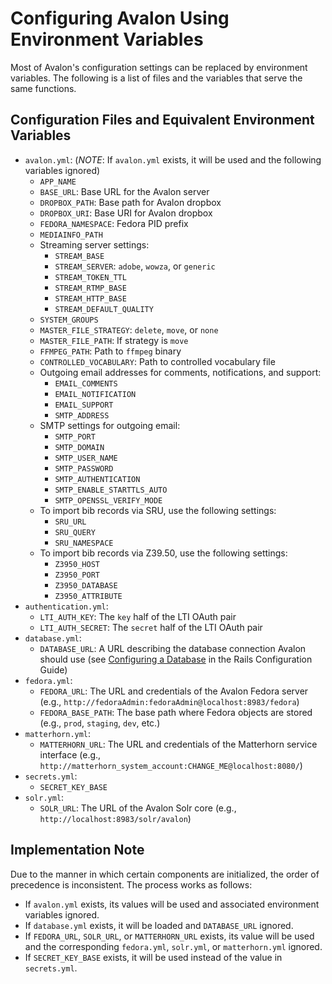 # Configuring Avalon Using Environment Variables
Most of Avalon's configuration settings can be replaced by environment variables. The following is a list of files and the variables that serve the same functions.

## Configuration Files and Equivalent Environment Variables 
* `avalon.yml`: (*NOTE*: If `avalon.yml` exists, it will be used and the following variables ignored)
  * `APP_NAME`
  * `BASE_URL`: Base URL for the Avalon server
  * `DROPBOX_PATH`: Base path for Avalon dropbox
  * `DROPBOX_URI`: Base URI for Avalon dropbox
  * `FEDORA_NAMESPACE`: Fedora PID prefix
  * `MEDIAINFO_PATH`
  * Streaming server settings:
    * `STREAM_BASE`
    * `STREAM_SERVER`: `adobe`, `wowza`, or `generic`
    * `STREAM_TOKEN_TTL`
    * `STREAM_RTMP_BASE`
    * `STREAM_HTTP_BASE`
    * `STREAM_DEFAULT_QUALITY`
  * `SYSTEM_GROUPS`
  * `MASTER_FILE_STRATEGY`: `delete`, `move`, or `none`
  * `MASTER_FILE_PATH`: If strategy is `move`
  * `FFMPEG_PATH`: Path to `ffmpeg` binary
  * `CONTROLLED_VOCABULARY`: Path to controlled vocabulary file
  * Outgoing email addresses for comments, notifications, and support:
    * `EMAIL_COMMENTS`
    * `EMAIL_NOTIFICATION`
    * `EMAIL_SUPPORT`
    * `SMTP_ADDRESS`
  * SMTP settings for outgoing email:
    * `SMTP_PORT`
    * `SMTP_DOMAIN`
    * `SMTP_USER_NAME`
    * `SMTP_PASSWORD`
    * `SMTP_AUTHENTICATION`
    * `SMTP_ENABLE_STARTTLS_AUTO`
    * `SMTP_OPENSSL_VERIFY_MODE`
  * To import bib records via SRU, use the following settings:
    * `SRU_URL`
    * `SRU_QUERY`
    * `SRU_NAMESPACE`
  * To import bib records via Z39.50, use the following settings:
    * `Z3950_HOST`
    * `Z3950_PORT`
    * `Z3950_DATABASE`
    * `Z3950_ATTRIBUTE`
* `authentication.yml`:
  * `LTI_AUTH_KEY`: The `key` half of the LTI OAuth pair
  * `LTI_AUTH_SECRET`: The `secret` half of the LTI OAuth pair
* `database.yml`:
  * `DATABASE_URL`: A URL describing the database connection Avalon should use (see [Configuring a Database](http://edgeguides.rubyonrails.org/configuring.html#configuring-a-database) in the Rails Configuration Guide)
* `fedora.yml`:
  * `FEDORA_URL`: The URL and credentials of the Avalon Fedora server (e.g., `http://fedoraAdmin:fedoraAdmin@localhost:8983/fedora`)
  * `FEDORA_BASE_PATH`: The base path where Fedora objects are stored (e.g., `prod`, `staging`, `dev`, etc.)
* `matterhorn.yml`:
  * `MATTERHORN_URL`: The URL and credentials of the Matterhorn service interface (e.g., `http://matterhorn_system_account:CHANGE_ME@localhost:8080/`)
* `secrets.yml`:
  * `SECRET_KEY_BASE`
* `solr.yml`:
  * `SOLR_URL`: The URL of the Avalon Solr core (e.g., `http://localhost:8983/solr/avalon`)

## Implementation Note

Due to the manner in which certain components are initialized, the order of precedence is inconsistent. The process works as follows:

  * If `avalon.yml` exists, its values will be used and associated environment variables ignored.
  * If `database.yml` exists, it will be loaded and `DATABASE_URL` ignored.
  * If `FEDORA_URL`, `SOLR_URL`, or `MATTERHORN_URL` exists, its value will be used and the corresponding `fedora.yml`, `solr.yml`, or `matterhorn.yml` ignored.
  * If `SECRET_KEY_BASE` exists, it will be used instead of the value in `secrets.yml`.
